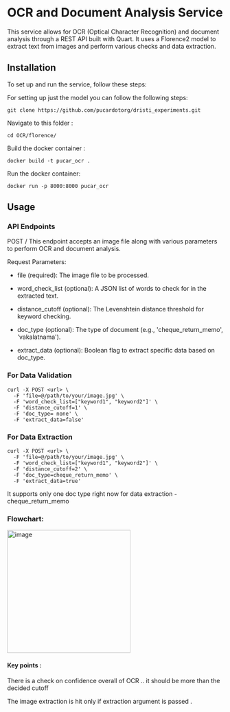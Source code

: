 # OCR and Document Analysis Service
This service allows for OCR (Optical Character Recognition) and document analysis through a REST API built with Quart. It uses a Florence2 model to extract text from images and perform various checks and data extraction.


## Installation
To set up and run the service, follow these steps:

For setting up just the model you can follow the following steps: 

```
git clone https://github.com/pucardotorg/dristi_experiments.git
```

Navigate to this folder : 
```
cd OCR/florence/
```

Build the docker container : 
```
docker build -t pucar_ocr .
```

Run the docker container: 
```
docker run -p 8000:8000 pucar_ocr 
```


## Usage
### API Endpoints
POST /
This endpoint accepts an image file along with various parameters to perform OCR and document analysis.

Request Parameters:

- file (required): The image file to be processed.

- word_check_list (optional): A JSON list of words to check for in the extracted text.

- distance_cutoff (optional): The Levenshtein distance threshold for keyword checking.

- doc_type (optional): The type of document (e.g., 'cheque_return_memo', 'vakalatnama').

- extract_data (optional): Boolean flag to extract specific data based on doc_type.

### For Data Validation

```
curl -X POST <url> \
  -F 'file=@/path/to/your/image.jpg' \
  -F 'word_check_list=["keyword1", "keyword2"]' \
  -F 'distance_cutoff=1' \
  -F 'doc_type= none' \
  -F 'extract_data=false'
  ```

### For Data Extraction 

```
curl -X POST <url> \
  -F 'file=@/path/to/your/image.jpg' \
  -F 'word_check_list=["keyword1", "keyword2"]' \
  -F 'distance_cutoff=2' \
  -F 'doc_type=cheque_return_memo' \
  -F 'extract_data=true'
  ```

  It supports only one doc type right now for data extraction - cheque_return_memo

### Flowchart: 

<img width="287" alt="image" src="https://github.com/user-attachments/assets/899c74d2-11b9-4251-9b2b-487da2dc1a1a">



#### Key points : 
There is a check on confidence overall of OCR .. it should be more than the decided cutoff

The image extraction is hit only if extraction argument is passed . 


